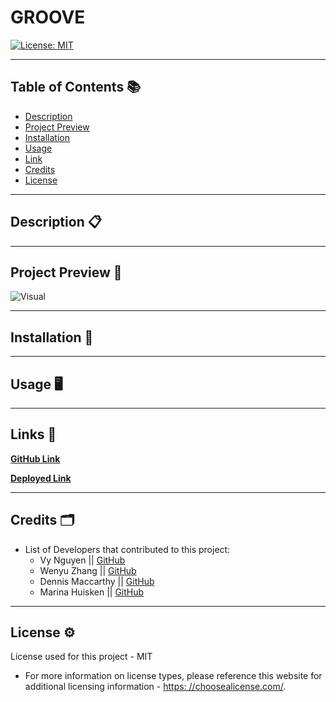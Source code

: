 # GROOVE

[![License: MIT](https://img.shields.io/badge/License-MIT-yellow.svg)](https://opensource.org/licenses/MIT)

---

## Table of Contents 📚

- [Description](#description)
- [Project Preview](##project%20preview)
- [Installation](#installation)
- [Usage](#usage)
- [Link](#link)
- [Credits](#credits)
- [License](#license)

---

## Description 📋



---

## Project Preview 📸

![Visual]()

---

## Installation 📀


---

## Usage 🖥


---

## Links 🔗 

**[GitHub Link]()**

**[Deployed Link]()**

---

## Credits 🗂

- List of Developers that contributed to this project: 
    - Vy Nguyen || [GitHub](https://github.com/vynguyen205)
    - Wenyu Zhang || [GitHub](https://github.com/aksmagic31)
    - Dennis Maccarthy || [GitHub](https://github.com/dennismacc)
    - Marina Huisken || [GitHub](https://github.com/mxhuisken)

---

## License ⚙️
  License used for this project - MIT
  * For more information on license types, please reference this website
  for additional licensing information - [https: //choosealicense.com/](https://choosealicense.com/).
